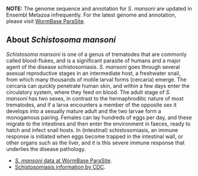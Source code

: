 
**NOTE:** The genome sequence and annotation for *S. mansoni* are
updated in Ensembl Metazoa infrequently. For the
latest genome and annotation, please visit [WormBase
ParaSite](https://parasite.wormbase.org/Schistosoma_mansoni_prjea36577).

About *Schistosoma mansoni*
---------------------------

*Schistosoma mansoni* is one of a genus of trematodes that are commonly
called blood-flukes, and is a significant parasite of humans and a major
agent of the disease schistosomiasis. *S. mansoni* goes through several
asexual reproductive stages in an intermediate host, a freshwater snail,
from which many thousands of motile larval forms (cercaria) emerge. The
cercaria can quickly penetrate human skin, and within a few days enter
the circulatory system, where they feed on blood. The adult stage of *S.
mansoni* has two sexes, in contrast to the hermaphroditic nature of most
trematodes, and if a larva encounters a member of the opposite sex it
develops into a sexually mature adult and the two larvae form a
monogamous pairing. Females can lay hundreds of eggs per day, and these
migrate to the intestines and then enter the environment in faeces,
ready to hatch and infect snail hosts. In (intestinal) schistosomiasis,
an immune response is initiated when eggs become trapped in the
intestinal wall, or other organs such as the liver, and it is this
severe immune response that underlies the disease pathology.

-   [*S. mansoni* data at WormBase
    ParaSite](https://parasite.wormbase.org/Schistosoma_mansoni_prjea36577).
-   [Schistosomiasis information by CDC](https://www.cdc.gov/dpdx/schistosomiasis/index.html). 

